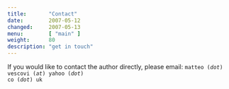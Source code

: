 ```yaml
---
title:       "Contact"
date:        2007-05-12
changed:     2007-05-13
menu:	     [ "main" ]
weight:	     80
description: "get in touch"
---
```


If you would like to contact the author directly, please email:
<code>matteo (_dot_) vescovi (_at_) yahoo (_dot_) co (_dot_) uk</code>

<!--more-->

